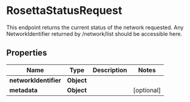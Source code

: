 

# RosettaStatusRequest

This endpoint returns the current status of the network requested. Any NetworkIdentifier returned by /network/list should be accessible here.

## Properties

Name | Type | Description | Notes
------------ | ------------- | ------------- | -------------
**networkIdentifier** | **Object** |  | 
**metadata** | **Object** |  |  [optional]



